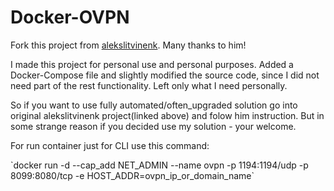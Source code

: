 # Docker-OVPN
<p>Fork this project from <a href="https://github.com/alekslitvinenk/docker-openvpn">alekslitvinenk</a>. Many thanks to him! </p>
<p>I made this project for personal use and personal purposes. 
Added a Docker-Compose file and slightly modified the source code, since I did not need part of the rest functionality. 
Left only what I need personally.</p>
<p>So if you want to use fully automated/often_upgraded solution go into original alekslitvinenk project(linked above) and folow him instruction. 
But in some strange reason if you decided use my solution - your welcome.</p>
<p>For run container just for CLI use this command:</p>
`docker run -d --cap_add NET_ADMIN --name ovpn -p 1194:1194/udp -p 8099:8080/tcp -e HOST_ADDR=ovpn_ip_or_domain_name`
